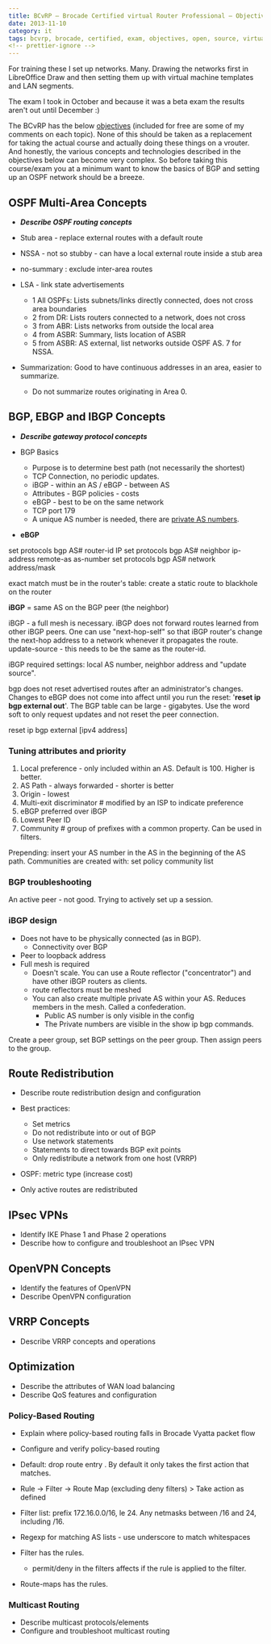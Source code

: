 ```yaml
---
title: BCvRP – Brocade Certified virtual Router Professional – Objectives
date: 2013-11-10
category: it
tags: bcvrp, brocade, certified, exam, objectives, open, source, virtualization
<!-- prettier-ignore -->
---
```


For training these I set up networks. Many. Drawing the networks first in LibreOffice Draw and then setting them up with virtual machine templates and LAN segments.

The exam I took in October and because it was a beta exam the results aren't out until December :)

The BCvRP has the below [objectives](http://community.brocade.com/docs/DOC-3349 "http://community.brocade.com/docs/DOC-3349") (included for free are some of my comments on each topic). None of this should be taken as a replacement for taking the actual course and actually doing these things on a vrouter. And honestly, the various concepts and technologies described in the objectives below can become very complex. So before taking this course/exam you at a minimum want to know the basics of BGP and setting up an OSPF network should be a breeze.

## OSPF Multi-Area Concepts

- **_Describe OSPF routing concepts_**

- Stub area - replace external routes with a default route
- NSSA - not so stubby - can have a local external route inside a stub area
- no-summary : exclude inter-area routes
- LSA - link state advertisements
  - 1 All OSPFs: Lists subnets/links directly connected, does not cross area boundaries
  - 2 from DR: Lists routers connected to a network, does not cross
  - 3 from ABR: Lists networks from outside the local area
  - 4 from ASBR: Summary, lists location of ASBR
  - 5 from ASBR: AS external, list networks outside OSPF AS. 7 for NSSA.
- Summarization: Good to have continuous addresses in an area, easier to summarize.
  - Do not summarize routes originating in Area 0.

## BGP, EBGP and IBGP Concepts

- **_Describe gateway protocol concepts_**

- BGP Basics
  - Purpose is to determine best path (not necessarily the shortest)
  - TCP Connection, no periodic updates.
  - iBGP - within an AS / eBGP - between AS
  - Attributes - BGP policies - costs
  - eBGP - best to be on the same network
  - TCP port 179
  - A unique AS number is needed, there are [private AS numbers](http://en.wikipedia.org/wiki/Autonomous_System_(Internet) "64512 to 65534").

- **eBGP**

set protocols bgp AS# router-id IP set protocols bgp AS# neighbor ip-address remote-as as-number set protocols bgp AS# network address/mask

exact match must be in the router's table: create a static route to blackhole on the router

**iBGP** = same AS on the BGP peer (the neighbor)

iBGP - a full mesh is necessary. iBGP does not forward routes learned from other iBGP peers. One can use "next-hop-self" so that iBGP router's change the next-hop address to a network whenever it propagates the route. update-source - this needs to be the same as the router-id.

iBGP required settings: local AS number, neighbor address and "update source".

bgp does not reset advertised routes after an administrator's changes. Changes to eBGP does not come into affect until you run the reset: '**reset ip bgp external out**'. The BGP table can be large - gigabytes. Use the word soft to only request updates and not reset the peer connection.

reset ip bgp external \[ipv4 address\]

### Tuning attributes and priority

1. Local preference - only included within an AS. Default is 100. Higher is better.
2. AS Path - always forwarded - shorter is better
3. Origin - lowest
4. Multi-exit discriminator # modified by an ISP to indicate preference
5. eBGP preferred over iBGP
6. Lowest Peer ID
7. Community # group of prefixes with a common property. Can be used in filters.

Prepending: insert your AS number in the AS in the beginning of the AS path. Communities are created with: set policy community list

### BGP troubleshooting

An active peer - not good. Trying to actively set up a session.

### iBGP design

- Does not have to be physically connected (as in BGP).
  - Connectivity over BGP
- Peer to loopback address
- Full mesh is required
  - Doesn't scale. You can use a Route reflector ("concentrator") and have other iBGP routers as clients.
  - route reflectors must be meshed
  - You can also create multiple private AS within your AS. Reduces members in the mesh. Called a confederation.
    - Public AS number is only visible in the config
    - The Private numbers are visible in the show ip bgp commands.

Create a peer group, set BGP settings on the peer group. Then assign peers to the group.

## **Route Redistribution**

- Describe route redistribution design and configuration

- Best practices:
  - Set metrics
  - Do not redistribute into or out of BGP
  - Use network statements
  - Statements to direct towards BGP exit points
  - Only redistribute a network from one host (VRRP)
- OSPF: metric type (increase cost)
- Only active routes are redistributed

## **IPsec VPNs**

- Identify IKE Phase 1 and Phase 2 operations
- Describe how to configure and troubleshoot an IPsec VPN

## **OpenVPN Concepts**

- Identify the features of OpenVPN
- Describe OpenVPN configuration

## **VRRP Concepts**

- Describe VRRP concepts and operations

## **Optimization**

- Describe the attributes of WAN load balancing
- Describe QoS features and configuration

### Policy-Based Routing

- Explain where policy-based routing falls in Brocade Vyatta packet flow
- Configure and verify policy-based routing

- Default: drop route entry . By default it only takes the first action that matches.
- Rule -> Filter -> Route Map (excluding deny filters) > Take action as defined
- Filter list: prefix 172.16.0.0/16, le 24. Any netmasks between /16 and 24, including /16.
- Regexp for matching AS lists - use underscore to match whitespaces

- Filter has the rules.
  - permit/deny in the filters affects if the rule is applied to the filter.
- Route-maps has the rules.

### Multicast Routing

- Describe multicast protocols/elements
- Configure and troubleshoot multicast routing
